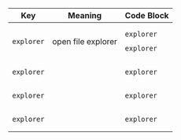 


| Key | Meaning | Code Block  |
:----------------:|:-------------:|:-------------
| `explorer`   | open file explorer  | <pre><code>explorer</code></pre><pre><code>explorer</code></pre> |
| `explorer`   |  | <pre><code>explorer</code></pre> |
| `explorer`   |  | <pre><code>explorer</code></pre> |
| `explorer`   |  | <pre><code>explorer</code></pre> |



